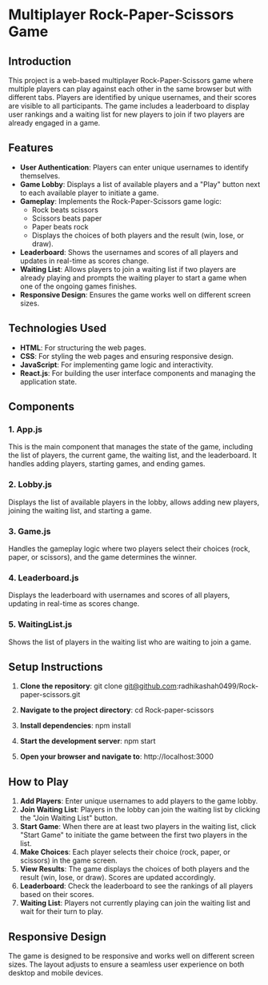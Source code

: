 # Multiplayer Rock-Paper-Scissors Game

## Introduction

This project is a web-based multiplayer Rock-Paper-Scissors game where multiple players can play against each other in the same browser but with different tabs. Players are identified by unique usernames, and their scores are visible to all participants. The game includes a leaderboard to display user rankings and a waiting list for new players to join if two players are already engaged in a game.

## Features

- **User Authentication**: Players can enter unique usernames to identify themselves.
- **Game Lobby**: Displays a list of available players and a "Play" button next to each available player to initiate a game.
- **Gameplay**: Implements the Rock-Paper-Scissors game logic:
  - Rock beats scissors
  - Scissors beats paper
  - Paper beats rock
  - Displays the choices of both players and the result (win, lose, or draw).
- **Leaderboard**: Shows the usernames and scores of all players and updates in real-time as scores change.
- **Waiting List**: Allows players to join a waiting list if two players are already playing and prompts the waiting player to start a game when one of the ongoing games finishes.
- **Responsive Design**: Ensures the game works well on different screen sizes.

## Technologies Used

- **HTML**: For structuring the web pages.
- **CSS**: For styling the web pages and ensuring responsive design.
- **JavaScript**: For implementing game logic and interactivity.
- **React.js**: For building the user interface components and managing the application state.

## Components

### 1. App.js

This is the main component that manages the state of the game, including the list of players, the current game, the waiting list, and the leaderboard. It handles adding players, starting games, and ending games.

### 2. Lobby.js

Displays the list of available players in the lobby, allows adding new players, joining the waiting list, and starting a game.

### 3. Game.js

Handles the gameplay logic where two players select their choices (rock, paper, or scissors), and the game determines the winner.

### 4. Leaderboard.js

Displays the leaderboard with usernames and scores of all players, updating in real-time as scores change.

### 5. WaitingList.js

Shows the list of players in the waiting list who are waiting to join a game.


## Setup Instructions

1. **Clone the repository**:
git clone git@github.com:radhikashah0499/Rock-paper-scissors.git


2. **Navigate to the project directory**:
cd Rock-paper-scissors


3. **Install dependencies**:
npm install


4. **Start the development server**:
npm start


5. **Open your browser and navigate to**:
http://localhost:3000

 
## How to Play

1. **Add Players**: Enter unique usernames to add players to the game lobby.
2. **Join Waiting List**: Players in the lobby can join the waiting list by clicking the "Join Waiting List" button.
3. **Start Game**: When there are at least two players in the waiting list, click "Start Game" to initiate the game between the first two players in the list.
4. **Make Choices**: Each player selects their choice (rock, paper, or scissors) in the game screen.
5. **View Results**: The game displays the choices of both players and the result (win, lose, or draw). Scores are updated accordingly.
6. **Leaderboard**: Check the leaderboard to see the rankings of all players based on their scores.
7. **Waiting List**: Players not currently playing can join the waiting list and wait for their turn to play.

## Responsive Design

The game is designed to be responsive and works well on different screen sizes. The layout adjusts to ensure a seamless user experience on both desktop and mobile devices.


